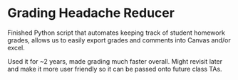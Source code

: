 # Grading Headache Reducer

Finished Python script that automates keeping track of student homework grades, allows us to easily export grades and comments into Canvas and/or excel. 

Used it for ~2 years, made grading much faster overall. Might revisit later and make it more user friendly so it can be passed onto future class TAs.
